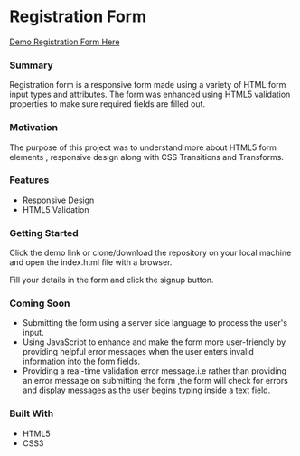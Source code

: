 # Registration Form
[Demo Registration Form Here](https://yog9.github.io/Registration-Forms-Project3/)

### Summary
 Registration form  is a responsive form made using a variety of HTML form input types and attributes. The form was enhanced using HTML5 validation properties to make sure required fields are filled out.

### Motivation
The purpose of this project was to understand more about HTML5 form elements , responsive design along with CSS Transitions and Transforms.

### Features
* Responsive Design
* HTML5 Validation

### Getting Started
 Click the demo link or clone/download the repository on your local machine and open the index.html file with a browser.
 
 Fill your details in the form and click the signup button.

### Coming Soon 
* Submitting the form using  a server side language to process the user's input.
* Using JavaScript to enhance and make the form more user-friendly by providing helpful error messages when the user enters 
  invalid information into the form fields.
* Providing a real-time validation error message.i.e rather than providing an error message on submitting the form ,the form     will check for errors and display messages as the user begins typing inside a text field. 

### Built With
* HTML5
* CSS3

